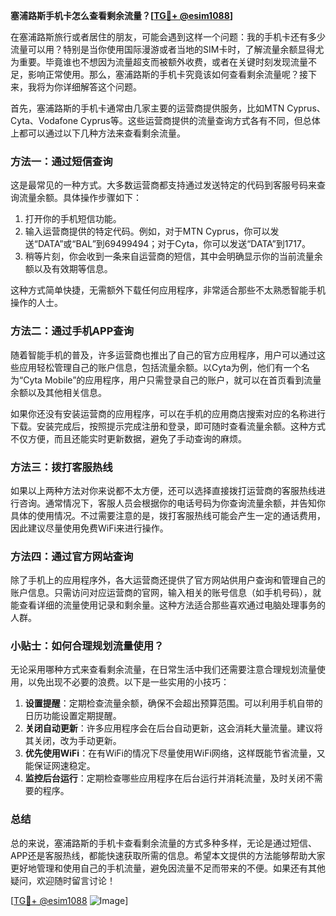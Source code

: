 **塞浦路斯手机卡怎么查看剩余流量？[[TG💪+ @esim1088](https://t.me/s/esim1088)]**

在塞浦路斯旅行或者居住的朋友，可能会遇到这样一个问题：我的手机卡还有多少流量可以用？特别是当你使用国际漫游或者当地的SIM卡时，了解流量余额显得尤为重要。毕竟谁也不想因为流量超支而被额外收费，或者在关键时刻发现流量不足，影响正常使用。那么，塞浦路斯的手机卡究竟该如何查看剩余流量呢？接下来，我将为你详细解答这个问题。

首先，塞浦路斯的手机卡通常由几家主要的运营商提供服务，比如MTN Cyprus、Cyta、Vodafone Cyprus等。这些运营商提供的流量查询方式各有不同，但总体上都可以通过以下几种方法来查看剩余流量。

### 方法一：通过短信查询

这是最常见的一种方式。大多数运营商都支持通过发送特定的代码到客服号码来查询流量余额。具体操作步骤如下：

1. 打开你的手机短信功能。
2. 输入运营商提供的特定代码。例如，对于MTN Cyprus，你可以发送“DATA”或“BAL”到69499494；对于Cyta，你可以发送“DATA”到1717。
3. 稍等片刻，你会收到一条来自运营商的短信，其中会明确显示你的当前流量余额以及有效期等信息。

这种方式简单快捷，无需额外下载任何应用程序，非常适合那些不太熟悉智能手机操作的人士。

### 方法二：通过手机APP查询

随着智能手机的普及，许多运营商也推出了自己的官方应用程序，用户可以通过这些应用轻松管理自己的账户信息，包括流量余额。以Cyta为例，他们有一个名为“Cyta Mobile”的应用程序，用户只需登录自己的账户，就可以在首页看到流量余额以及其他相关信息。

如果你还没有安装运营商的应用程序，可以在手机的应用商店搜索对应的名称进行下载。安装完成后，按照提示完成注册和登录，即可随时查看流量余额。这种方式不仅方便，而且还能实时更新数据，避免了手动查询的麻烦。

### 方法三：拨打客服热线

如果以上两种方法对你来说都不太方便，还可以选择直接拨打运营商的客服热线进行咨询。通常情况下，客服人员会根据你的电话号码为你查询流量余额，并告知你具体的使用情况。不过需要注意的是，拨打客服热线可能会产生一定的通话费用，因此建议尽量使用免费WiFi来进行操作。

### 方法四：通过官方网站查询

除了手机上的应用程序外，各大运营商还提供了官方网站供用户查询和管理自己的账户信息。只需访问对应运营商的官网，输入相关的账号信息（如手机号码），就能查看详细的流量使用记录和剩余量。这种方法适合那些喜欢通过电脑处理事务的人群。

### 小贴士：如何合理规划流量使用？

无论采用哪种方式来查看剩余流量，在日常生活中我们还需要注意合理规划流量使用，以免出现不必要的浪费。以下是一些实用的小技巧：

1. **设置提醒**：定期检查流量余额，确保不会超出预算范围。可以利用手机自带的日历功能设置定期提醒。
2. **关闭自动更新**：许多应用程序会在后台自动更新，这会消耗大量流量。建议将其关闭，改为手动更新。
3. **优先使用WiFi**：在有WiFi的情况下尽量使用WiFi网络，这样既能节省流量，又能保证网速稳定。
4. **监控后台运行**：定期检查哪些应用程序在后台运行并消耗流量，及时关闭不需要的程序。

### 总结

总的来说，塞浦路斯的手机卡查看剩余流量的方式多种多样，无论是通过短信、APP还是客服热线，都能快速获取所需的信息。希望本文提供的方法能够帮助大家更好地管理和使用自己的手机流量，避免因流量不足而带来的不便。如果还有其他疑问，欢迎随时留言讨论！

[[TG💪+ @esim1088](https://t.me/s/esim1088) ![Image](https://i.postimg.cc/4NQfJmqS/Snipaste-2025-05-13-00-14-12.png)]